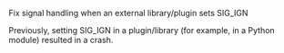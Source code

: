 Fix signal handling when an external library/plugin sets SIG_IGN

Previously, setting SIG_IGN in a plugin/library (for example, in a Python module) resulted in a crash.
